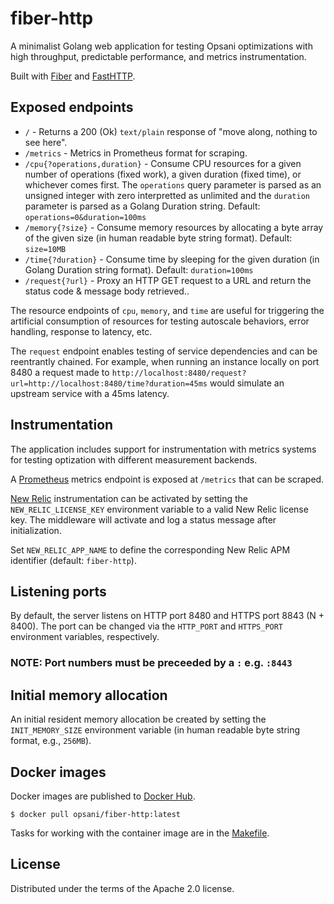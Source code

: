 # fiber-http

A minimalist Golang web application for testing Opsani optimizations with high
throughput, predictable performance, and metrics instrumentation.

Built with [Fiber](https://docs.gofiber.io/) and
[FastHTTP](https://github.com/valyala/fasthttp).

## Exposed endpoints

* `/` - Returns a 200 (Ok) `text/plain` response of "move along, nothing to see
  here".
* `/metrics` - Metrics in Prometheus format for scraping.
* `/cpu{?operations,duration}` - Consume CPU resources for a given number of
  operations (fixed work), a given duration (fixed time), or whichever comes
  first. The `operations` query parameter is parsed as an unsigned integer
  with zero interpretted as unlimited and the `duration` parameter is parsed as
  a Golang Duration string. Default: `operations=0&duration=100ms`
* `/memory{?size}` - Consume memory resources by allocating a byte array of the
  given size (in human readable byte string format). Default: `size=10MB`
* `/time{?duration}` - Consume time by sleeping for the given duration (in
  Golang Duration string format). Default: `duration=100ms`
* `/request{?url}` - Proxy an HTTP GET request to a URL and return the status
  code & message body retrieved..

The resource endpoints of `cpu`, `memory`, and `time` are useful for triggering
the artificial consumption of resources for testing autoscale behaviors, error
handling, response to latency, etc.

The `request` endpoint enables testing of service dependencies and can be
reentrantly chained. For example, when running an instance locally on port 8480
a request made to
`http://localhost:8480/request?url=http://localhost:8480/time?duration=45ms`
would simulate an upstream service with a 45ms latency.

## Instrumentation

The application includes support for instrumentation with metrics systems for
testing optization with different measurement backends.

A [Prometheus](https://prometheus.io/) metrics endpoint is exposed at `/metrics`
that can be scraped.

[New Relic](https://newrelic.com/) instrumentation can be activated by setting
the `NEW_RELIC_LICENSE_KEY` environment variable to a valid New Relic license
key. The middleware will activate and log a status message after initialization.

Set `NEW_RELIC_APP_NAME` to define the corresponding New Relic APM identifier
(default: `fiber-http`).

## Listening ports

By default, the server listens on HTTP port 8480 and HTTPS port 8843 (N + 8400).
The port can be changed via the `HTTP_PORT` and `HTTPS_PORT` environment
variables, respectively.

### NOTE: Port numbers must be preceeded by a `:` e.g. `:8443`

## Initial memory allocation

An initial resident memory allocation be created by setting the
`INIT_MEMORY_SIZE` environment variable (in human readable byte string format,
e.g., `256MB`).

## Docker images

Docker images are published to [Docker
Hub](https://hub.docker.com/r/opsani/fiber-http).

```console
$ docker pull opsani/fiber-http:latest
```

Tasks for working with the container image are in the [Makefile](Makefile).

## License

Distributed under the terms of the Apache 2.0 license.
